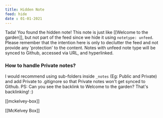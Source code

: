 ```yaml
---
title: Hidden Note
feed: hide
date : 01-01-2021
---
```


Tada! You found the hidden note! This note is just like [[Welcome to the garden]], but not part of the feed since we hide it using `notetype: unfeed`. Please remember that the intention here is only to declutter the feed and not provide any 'protection' to the content. Notes with unfeed note type will be synced to Github, accessed via URL, and hyperlinked.

### How to handle Private notes?

I would recommend using sub-folders inside `_notes` (Eg: Public and Private) and add Private to .gitignore so that Private notes won't get synced to Github. PS: Can you see the backlink to Welcome to the garden? That's backlinking! :)

[[mckelvey-box]]

[[McKelvey Box]]
